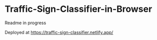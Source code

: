 # Traffic-Sign-Classifier-in-Browser
 
Readme in progress

Deployed at https://traffic-sign-classifier.netlify.app/
